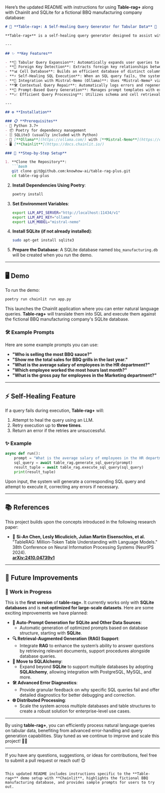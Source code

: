 Here’s the updated README with instructions for using **Table-rag+** along with Chainlit and SQLite for a fictional BBQ manufacturing company database:

```markdown
# 🌟 **Table-rag+: A Self-Healing Query Generator for Tabular Data** 🌟

**Table-rag+** is a self-healing query generator designed to assist with querying large-scale tables using language models (LMs). It expands upon the ideas introduced in the [TableRAG paper](https://arxiv.org/abs/2410.04739v1) by incorporating schema and cell retrieval, query expansion, and enhanced error-handling mechanisms, making it ideal for complex table queries. 

---

## ✨ **Key Features**

- **🔄 Tabular Query Expansion**: Automatically expands user queries to suggest the most relevant columns and cell values.
- **🔑 Foreign Key Detection**: Extracts foreign key relationships between tables and provides intelligent suggestions for joins.
- **📊 Cell Database**: Builds an efficient database of distinct column-value pairs to retrieve relevant cells, improving query accuracy.
- **⚡ Self-Healing SQL Execution**: When an SQL query fails, the system automatically attempts to heal the query and retries execution up to **three times**.
- **🤖 Integration with Mistral-Nemo (Ollama)**: Uses *Mistral-Nemo* via the *Ollama* API to process natural language and generate optimized SQL queries.
- **🛠️ Contextual Query Repair**: Automatically logs errors and regenerates SQL queries based on feedback from the database system.
- **📜 Prompt-Based Query Generation**: Manages prompt templates with external `.prompt` files for easy updates and customization.
- **📈 Efficient Query Processing**: Utilizes schema and cell retrieval to minimize token complexity and ensure efficient large table processing.

---

## ⚙️ **Installation**

### 📋 **Prerequisites**
- 🐍 Python 3.7+
- 📦 Poetry for dependency management
- 🗄️ SQLite3 (usually included with Python)
- 🧠 [**Ollama**](https://ollama.com/) with [**Mistral-Nemo**](https://ollama.com/library/mistral-nemo) model 
- 🖥️ [**Chainlit**](https://docs.chainlit.io/)

### 🚀 **Step-by-Step Setup**

1. **Clone the Repository**:
   ```bash
   git clone git@github.com:knowhow-ai/table-rag-plus.git
   cd table-rag-plus
   ```

2. **Install Dependencies Using Poetry**:
   ```bash
   poetry install
   ```

3. **Set Environment Variables**:
   ```bash
   export LLM_API_SERVER="http://localhost:11434/v1"
   export LLM_API_KEY="ollama"
   export LLM_MODEL="mistral-nemo"
   ```

4. **Install SQLite (if not already installed)**:
   ```bash
   sudo apt-get install sqlite3
   ```

5. **Prepare the Database**:
   A SQLite database named `bbq_manufacturing.db` will be created when you run the demo.

---

## 🖥️ **Demo**

To run the demo:

```bash
poetry run chainlit run app.py
```

This launches the Chainlit application where you can enter natural language queries. **Table-rag+** will translate them into SQL and execute them against the fictional BBQ manufacturing company's SQLite database.

### 🛠️ **Example Prompts**

Here are some example prompts you can use:

- **"Who is selling the most BBQ sauce?"**
- **"Show me the total sales for BBQ grills in the last year."**
- **"What is the average salary of employees in the HR department?"**
- **"Which employee worked the most hours last month?"**
- **"What is the gross pay for employees in the Marketing department?"**

---

## ⚡ **Self-Healing Feature**

If a query fails during execution, **Table-rag+** will:
1. Attempt to heal the query using an LLM.
2. Retry execution up to **three times**.
3. Return an error if the retries are unsuccessful.

### ✨ **Example**

```python
async def run():
    prompt = "What is the average salary of employees in the HR department?"
    sql_query = await table_rag.generate_sql_query(prompt)
    result_tuple = await table_rag.execute_sql_query(sql_query)
    print(result_tuple)
```

Upon input, the system will generate a corresponding SQL query and attempt to execute it, correcting any errors if necessary.

---

## 📚 **References**

This project builds upon the concepts introduced in the following research paper:

- 📄 **Si-An Chen, Lesly Miculicich, Julian Martin Eisenschlos, et al.**  
  "TableRAG: Million-Token Table Understanding with Language Models."  
  38th Conference on Neural Information Processing Systems (NeurIPS 2024).  
  [**arXiv:2410.04739v1**](https://arxiv.org/abs/2410.04739v1)

---

## 🚀 **Future Improvements**

### 🔨 **Work in Progress**
This is the **first version** of **table-rag+**. It currently works only with **SQLite databases** and is **not optimized for large-scale datasets**. Here are some exciting improvements we have planned:

- **🤖 Auto-Prompt Generation for SQLite and Other Data Sources**: 
  - Automatic generation of optimized prompts based on database structure, starting with **SQLite**.
- **🔍 Retrieval-Augmented Generation (RAG) Support**:
  - Integrate **RAG** to enhance the system’s ability to answer questions by retrieving relevant documents, support procedures alongside database queries.
- **🔄 Move to SQLAlchemy**:
  - Expand beyond **SQLite** to support multiple databases by adopting **SQLAlchemy**, allowing integration with PostgreSQL, MySQL, and more.
- **🛠️ Advanced Error Diagnostics**:
  - Provide granular feedback on why specific SQL queries fail and offer detailed diagnostics for better debugging and correction.
- **🌐 Distributed Processing**:
  - Scale the system across multiple databases and table structures to create a robust solution for enterprise-level use cases.

---

By using **table-rag+**, you can efficiently process natural language queries on tabular data, benefiting from advanced error-handling and query generation capabilities. Stay tuned as we continue to improve and scale this project! 🚀✨

---

If you have any questions, suggestions, or ideas for contributions, feel free to submit a pull request or reach out! 😊
```

This updated README includes instructions specific to the **Table-rag+** demo setup with **Chainlit**, highlights the fictional BBQ manufacturing database, and provides sample prompts for users to try out.